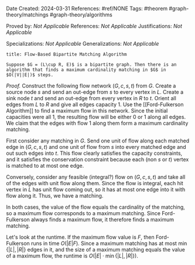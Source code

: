 Date Created: 2024-03-31
References: #ref/NONE
Tags: #theorem #graph-theory/matchings #graph-theory/algorithms

Proved by: <i>Not Applicable</i>
References: <i>Not Applicable</i>
Justifications: <i>Not Applicable</i>

Specializations: <i>Not Applicable</i>
Generalizations: <i>Not Applicable</i>

```ad-theorem
title: Flow-Based Bipartite Matching Algorithm

Suppose $G = (L\cup R, E)$ is a bipartite graph. Then there is an algorithm that finds a maximum cardinality matching in $G$ in $O(|V||E|)$ steps.

```

<i>Proof.</i> Construct the following flow network $(G, c, s, t)$ from $G$. Create a source node $s$ and send an out-edge from $s$ to every vertex in $L$. Create a sink node $t$ and send an out-edge from every vertex in $R$ to $t$. Orient all edges from $L$ to $R$ and give all edges capacity 1. Use the [[Ford-Fulkerson Algorithm]] to find a maximum flow in this network. Since the initial capacities were all 1, the resulting flow will be either 0 or 1 along all edges. We claim that the edges with flow 1 along them form a maximum cardinality matching.

First consider any matching in $G$. Send one unit of flow along each matched edge in $(G, c, s, t)$ and one unit of flow from $s$ into every matched edge and out such edges into $t$. This flow clearly satisfies the capacity constraints, and it satisfies the conservation constraint because each (non $s$ or $t$) vertex is matched to at most one edge.

Conversely, consider any feasible (integral?) flow on $(G, c, s, t)$ and take all of the edges with unit flow along them. Since the flow is integral, each hit vertex in $L$ has unit flow coming out, so it has at most one edge into it with flow along it. Thus, we have a matching.

In both cases, the value of the flow equals the cardinality of the matching, so a maximum flow corresponds to a maximum matching. Since Ford-Fulkerson always finds a maximum flow, it therefore finds a maximum matching.

Let's look at the runtime. If the maximum flow value is $F$, then Ford-Fulkerson runs in time $O(|E|F)$. Since a maximum matching has at most $\min\{|L|, |R|\}$ edges in it, and the size of a maximum matching equals the value of a maximum flow, the runtime is $O(|E|\cdot \min\{|L|, |R|\})$.